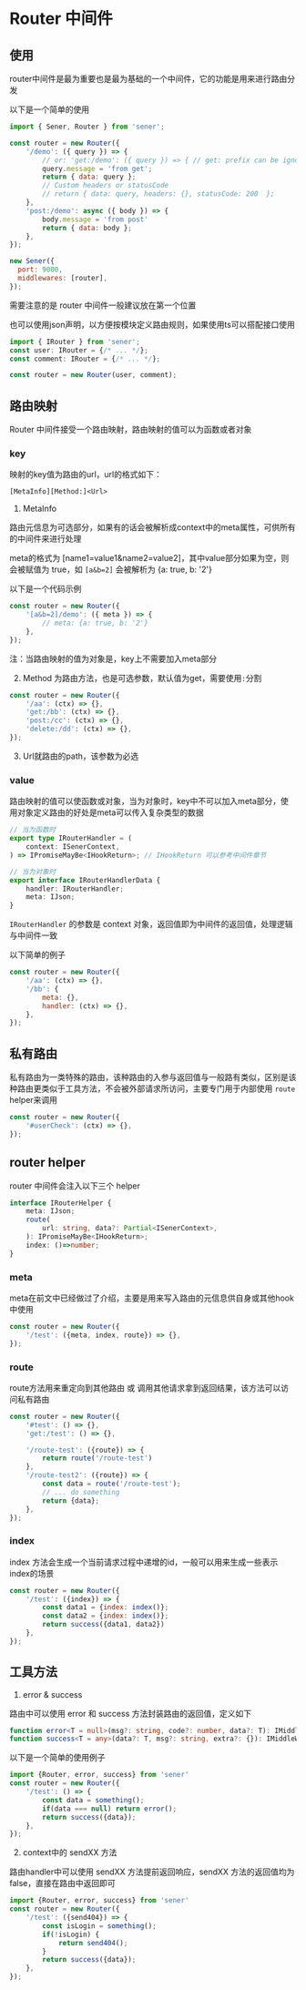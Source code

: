 <!--
 * @Author: chenzhongsheng
 * @Date: 2023-05-14 13:15:35
 * @Description: Coding something
-->
# Router 中间件

## 使用

router中间件是最为重要也是最为基础的一个中间件，它的功能是用来进行路由分发

以下是一个简单的使用

```js
import { Sener, Router } from 'sener';

const router = new Router({
    '/demo': ({ query }) => {
        // or: 'get:/demo': ({ query }) => { // get: prefix can be ignored
        query.message = 'from get';
        return { data: query };
        // Custom headers or statusCode
        // return { data: query, headers: {}, statusCode: 200  };
    },
    'post:/demo': async ({ body }) => {
        body.message = 'from post'
        return { data: body };
    },
});

new Sener({
  port: 9000,
  middlewares: [router],
});
```

需要注意的是 router 中间件一般建议放在第一个位置

也可以使用json声明，以方便按模块定义路由规则，如果使用ts可以搭配接口使用

```ts
import { IRouter } from 'sener';
const user: IRouter = {/* ... */};
const comment: IRouter = {/* ... */};

const router = new Router(user, comment);
```

## 路由映射

Router 中间件接受一个路由映射，路由映射的值可以为函数或者对象

### key

映射的key值为路由的url，url的格式如下：

```
[MetaInfo][Method:]<Url>
```

1. MetaInfo

路由元信息为可选部分，如果有的话会被解析成context中的meta属性，可供所有的中间件来进行处理

meta的格式为 [name1=value1&name2=value2]，其中value部分如果为空，则会被赋值为 true，如 `[a&b=2]` 会被解析为 {a: true, b: '2'}

以下是一个代码示例

```js
const router = new Router({
    '[a&b=2]/demo': ({ meta }) => {
        // meta: {a: true, b: '2'}
    },
});
```

注：当路由映射的值为对象是，key上不需要加入meta部分

2. Method 为路由方法，也是可选参数，默认值为get，需要使用`:`分割

```js
const router = new Router({
    '/aa': (ctx) => {},
    'get:/bb': (ctx) => {},
    'post:/cc': (ctx) => {},
    'delete:/dd': (ctx) => {},
});
```

3. Url就路由的path，该参数为必选

### value

路由映射的值可以使函数或对象，当为对象时，key中不可以加入meta部分，使用对象定义路由的好处是meta可以传入复杂类型的数据

```ts
// 当为函数时
export type IRouterHandler = (
    context: ISenerContext,
) => IPromiseMayBe<IHookReturn>; // IHookReturn 可以参考中间件章节

// 当为对象时
export interface IRouterHandlerData {
    handler: IRouterHandler;
    meta: IJson;
}
```

`IRouterHandler` 的参数是 context 对象，返回值即为中间件的返回值，处理逻辑与中间件一致

以下简单的例子

```js
const router = new Router({
    '/aa': (ctx) => {},
    '/bb': {
        meta: {},
        handler: (ctx) => {},
    },
});
```

## 私有路由

私有路由为一类特殊的路由，该种路由的入参与返回值与一般路有类似，区别是该种路由更类似于工具方法，不会被外部请求所访问，主要专门用于内部使用 `route` helper来调用

```js
const router = new Router({
    '#userCheck': (ctx) => {},
});
```

## router helper

router 中间件会注入以下三个 helper

```ts
interface IRouterHelper {
    meta: IJson;
    route(
        url: string, data?: Partial<ISenerContext>,
    ): IPromiseMayBe<IHookReturn>;
    index: ()=>number;
}
```

### meta

meta在前文中已经做过了介绍，主要是用来写入路由的元信息供自身或其他hook中使用

```js
const router = new Router({
    '/test': ({meta, index, route}) => {},
});
```

### route

route方法用来重定向到其他路由 或 调用其他请求拿到返回结果，该方法可以访问私有路由

```js
const router = new Router({
    '#test': () => {},
    'get:/test': () => {},

    '/route-test': ({route}) => {
        return route('/route-test')
    },
    '/route-test2': ({route}) => {
        const data = route('/route-test');
        // ... do something
        return {data};
    },
});
```

### index

index 方法会生成一个当前请求过程中递增的id，一般可以用来生成一些表示index的场景

```js
const router = new Router({
    '/test': ({index}) => {
        const data1 = {index: index()};
        const data2 = {index: index()};
        return success({data1, data2})
    },
});
```

## 工具方法

1. error & success
   
路由中可以使用 error 和 success 方法封装路由的返回值，定义如下

```ts
function error<T = null>(msg?: string, code?: number, data?: T): IMiddleWareResponseReturn<IRouterReturn<T>>
function success<T = any>(data?: T, msg?: string, extra?: {}): IMiddleWareResponseReturn<IRouterReturn<T>>
```

以下是一个简单的使用例子

```js
import {Router, error, success} from 'sener'
const router = new Router({
    '/test': () => {
        const data = something();
        if(data === null) return error();
        return success({data});
    },
});
```

2. context中的 sendXX 方法

路由handler中可以使用 sendXX 方法提前返回响应，sendXX 方法的返回值均为false，直接在路由中返回即可

```js
import {Router, error, success} from 'sener'
const router = new Router({
    '/test': ({send404}) => {
        const isLogin = something();
        if(!isLogin) {
            return send404();
        }
        return success({data});
    },
});
```
